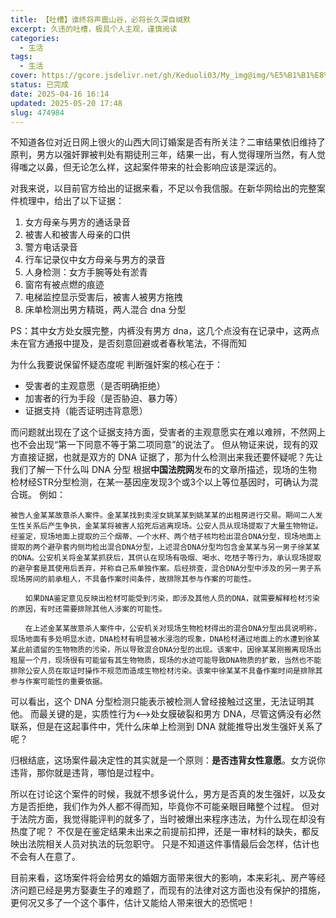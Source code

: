 ```yaml
---
title: 【吐槽】谁终将声震山谷，必将长久深自缄默
excerpt: 久违的吐槽，极具个人主观，谨慎阅读
categories:
  - 生活
tags:
  - 生活
cover: https://gcore.jsdelivr.net/gh/Keduoli03/My_img@img/%E5%B1%B1%E8%A5%BF%E5%A4%A7%E5%90%8C.jpeg
status: 已完成
date: 2025-04-16 16:14
updated: 2025-05-20 17:48
slug: 474984
---
```


不知道各位对近日网上很火的山西大同订婚案是否有所关注？二审结果依旧维持了原判，男方以强奸罪被判处有期徒刑三年，结果一出，有人觉得理所当然，有人觉得嗤之以鼻，但无论怎么样，这起案件带来的社会影响应该是深远的。

对我来说，以目前官方给出的证据来看，不足以令我信服。在新华网给出的完整案件梳理中，给出了以下证据：
1. 女方母亲与男方的通话录音
2. 被害人和被害人母亲的口供
3. 警方电话录音
4. 行车记录仪中女方母亲与男方的录音
5. 人身检测：女方手腕等处有淤青
6. 窗帘有被点燃的痕迹
7. 电梯监控显示受害后，被害人被男方拖拽
8. 床单检测出男方精斑，两人混合 dna 分型

PS：其中女方处女膜完整，内裤没有男方 dna，这几个点没有在记录中，这两点未在官方通报中提及，是否刻意回避或者春秋笔法，不得而知

为什么我要说保留怀疑态度呢
判断强奸案的核心在于：
- 受害者的主观意愿（是否明确拒绝）
- 加害者的行为手段（是否胁迫、暴力等）
- 证据支持（能否证明违背意愿）

而问题就出现在了这个证据支持方面，受害者的主观意愿实在难以难辨，不然网上也不会出现“第一下同意不等于第二项同意”的说法了。
但从物证来说，现有的双方直接证据，也就是双方的 DNA 证据了，那为什么检测出来我还要怀疑呢？先让我们了解一下什么叫 DNA 分型
根据**中国法院网**发布的文章所描述，现场的生物检材经STR分型检测，在某一基因座发现3个或3个以上等位基因时，可确认为混合斑。
例如：

```text
被告人金某某故意杀人案件。金某某找到卖淫女姚某某到姚某某的出租房进行交易。期间二人发生性关系后产生争执，金某某将被害人掐死后逃离现场。公安人员从现场提取了大量生物物证。经鉴定，现场地面上提取的三个烟蒂、一个水杯、两个桔子核均检出混合DNA分型，现场地面上提取的两个避孕套内侧均检出混合DNA分型，上述混合DNA分型均包含金某某与另一男子徐某某的DNA。公安机关将金某某抓获后，其供认在现场有吸烟、喝水、吃桔子等行为，承认现场提取的避孕套是其使用后丢弃，并称自己系单独作案。后经排查，混合DNA分型中涉及的另一男子系现场房间的前承租人，不具备作案时间条件，故排除其参与作案的可能性。

　　如果DNA鉴定意见反映出检材可能受到污染，即涉及其他人员的DNA，就需要解释检材污染的原因，有时还需要排除其他人涉案的可能性。

　　在上述金某某故意杀人案件中，公安机关对现场生物检材得出的混合DNA分型出具说明称，现场地面有多处明显水迹，DNA检材有明显被水浸泡的现象，DNA检材通过地面上的水遭到徐某某此前遗留的生物物质的污染，所以导致混合DNA分型的出现。该案中，因徐某某刚搬离现场出租屋一个月，现场很有可能留有其生物物质，现场的水迹可能导致DNA物质的扩散，当然也不能排除公安人员在取证时操作不规范而造成生物检材污染。该案中徐某某不具备作案时间是排除其参与作案可能性的重要依据。
```

可以看出，这个 DNA 分型检测只能表示被检测人曾经接触过这里，无法证明其他。
而最关键的是，实质性行为<-->处女膜破裂和男方 DNA，尽管这俩没有必然联系，但是在这起事件中，凭什么床单上检测到 DNA 就能推导出发生强奸关系了呢？

归根结底，这场案件最决定性的其实就是一个原则：**是否违背女性意愿**。女方说你违背，那你就是违背，哪怕是过程中。

所以在讨论这个案件的时候，我就不想多说什么，男方是否真的发生强奸，以及女方是否拒绝，我们作为外人都不得而知，毕竟你不可能亲眼目睹整个过程。
但对于法院方面，我觉得能评判的就多了，当时被爆出来程序违法，为什么现在却没有热度了呢？
不仅是在鉴定结果未出来之前提前扣押，还是一审材料的缺失，都反映出法院相关人员对执法的玩忽职守。
只是不知道这件事情最后会怎样，估计也不会有人在意了。

目前来看，这场案件将会给男女的婚姻方面带来很大的影响，本来彩礼、房产等经济问题已经是男方娶妻生子的难题了，而现有的法律对这方面也没有保护的措施，更何况又多了一个这个事件，估计又能给人带来很大的恐慌吧！
